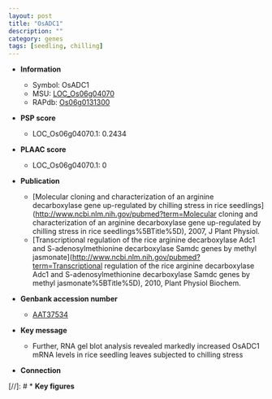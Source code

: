 ```yaml
---
layout: post
title: "OsADC1"
description: ""
category: genes
tags: [seedling, chilling]
---
```


* **Information**  
    + Symbol: OsADC1  
    + MSU: [LOC_Os06g04070](http://rice.plantbiology.msu.edu/cgi-bin/ORF_infopage.cgi?orf=LOC_Os06g04070)  
    + RAPdb: [Os06g0131300](http://rapdb.dna.affrc.go.jp/viewer/gbrowse_details/irgsp1?name=Os06g0131300)  

* **PSP score**  
    + LOC_Os06g04070.1: 0.2434 

* **PLAAC score**  
    + LOC_Os06g04070.1: 0 

* **Publication**  
    + [Molecular cloning and characterization of an arginine decarboxylase gene up-regulated by chilling stress in rice seedlings](http://www.ncbi.nlm.nih.gov/pubmed?term=Molecular cloning and characterization of an arginine decarboxylase gene up-regulated by chilling stress in rice seedlings%5BTitle%5D), 2007, J Plant Physiol.
    + [Transcriptional regulation of the rice arginine decarboxylase Adc1 and S-adenosylmethionine decarboxylase Samdc genes by methyl jasmonate](http://www.ncbi.nlm.nih.gov/pubmed?term=Transcriptional regulation of the rice arginine decarboxylase Adc1 and S-adenosylmethionine decarboxylase Samdc genes by methyl jasmonate%5BTitle%5D), 2010, Plant Physiol Biochem.

* **Genbank accession number**  
    + [AAT37534](http://www.ncbi.nlm.nih.gov/nuccore/AAT37534)

* **Key message**  
    + Further, RNA gel blot analysis revealed markedly increased OsADC1 mRNA levels in rice seedling leaves subjected to chilling stress

* **Connection**  

[//]: # * **Key figures**  


